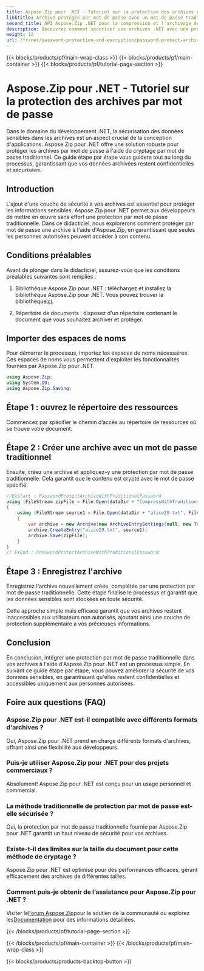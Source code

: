 ```yaml
---
title: Aspose.Zip pour .NET - Tutoriel sur la protection des archives par mot de passe
linktitle: Archive protégée par mot de passe avec un mot de passe traditionnel
second_title: API Aspose.Zip .NET pour la compression et l'archivage de fichiers
description: Découvrez comment sécuriser vos archives .NET avec une protection par mot de passe traditionnelle à l'aide d'Aspose.Zip. Suivez notre guide étape par étape pour améliorer la confidentialité des données.
weight: 12
url: /fr/net/password-protection-and-encryption/password-protect-archive-traditional-password/
---
```


{{< blocks/products/pf/main-wrap-class >}}
{{< blocks/products/pf/main-container >}}
{{< blocks/products/pf/tutorial-page-section >}}

# Aspose.Zip pour .NET - Tutoriel sur la protection des archives par mot de passe


Dans le domaine du développement .NET, la sécurisation des données sensibles dans les archives est un aspect crucial de la conception d'applications. Aspose.Zip pour .NET offre une solution robuste pour protéger les archives par mot de passe à l'aide du cryptage par mot de passe traditionnel. Ce guide étape par étape vous guidera tout au long du processus, garantissant que vos données archivées restent confidentielles et sécurisées.

## Introduction

L'ajout d'une couche de sécurité à vos archives est essentiel pour protéger les informations sensibles. Aspose.Zip pour .NET permet aux développeurs de mettre en œuvre sans effort une protection par mot de passe traditionnelle. Dans ce didacticiel, nous explorerons comment protéger par mot de passe une archive à l'aide d'Aspose.Zip, en garantissant que seules les personnes autorisées peuvent accéder à son contenu.

## Conditions préalables

Avant de plonger dans le didacticiel, assurez-vous que les conditions préalables suivantes sont remplies :

1. Bibliothèque Aspose.Zip pour .NET : téléchargez et installez la bibliothèque Aspose.Zip pour .NET. Vous pouvez trouver la bibliothèque[ici](https://releases.aspose.com/zip/net/).

2. Répertoire de documents : disposez d'un répertoire contenant le document que vous souhaitez archiver et protéger.

## Importer des espaces de noms

Pour démarrer le processus, importez les espaces de noms nécessaires. Ces espaces de noms vous permettent d'exploiter les fonctionnalités fournies par Aspose.Zip pour .NET.

```csharp
using Aspose.Zip;
using System.IO;
using Aspose.Zip.Saving;
```

## Étape 1 : ouvrez le répertoire des ressources

Commencez par spécifier le chemin d’accès au répertoire de ressources où se trouve votre document.

## Étape 2 : Créer une archive avec un mot de passe traditionnel

Ensuite, créez une archive et appliquez-y une protection par mot de passe traditionnelle. Cela garantit que le contenu est crypté avec le mot de passe spécifié.

```csharp
//ExStart : PasswordProtectArchiveWithTraditionalPassword
using (FileStream zipFile = File.Open(dataDir + "CompressWithTraditionalEncryption_out.zip", FileMode.Create))
{
    using (FileStream source1 = File.Open(dataDir + "alice29.txt", FileMode.Open, FileAccess.Read))
    {
        var archive = new Archive(new ArchiveEntrySettings(null, new TraditionalEncryptionSettings("p@s$")));
        archive.CreateEntry("alice29.txt", source1);
        archive.Save(zipFile);
    }
}
// ExEnd : PasswordProtectArchiveWithTraditionalPassword
```

## Étape 3 : Enregistrez l'archive

Enregistrez l'archive nouvellement créée, complétée par une protection par mot de passe traditionnelle. Cette étape finalise le processus et garantit que les données sensibles sont stockées en toute sécurité.

Cette approche simple mais efficace garantit que vos archives restent inaccessibles aux utilisateurs non autorisés, ajoutant ainsi une couche de protection supplémentaire à vos précieuses informations.

## Conclusion

En conclusion, intégrer une protection par mot de passe traditionnelle dans vos archives à l'aide d'Aspose.Zip pour .NET est un processus simple. En suivant ce guide étape par étape, vous pouvez améliorer la sécurité de vos données sensibles, en garantissant qu'elles restent confidentielles et accessibles uniquement aux personnes autorisées.

## Foire aux questions (FAQ)

### Aspose.Zip pour .NET est-il compatible avec différents formats d'archives ?
Oui, Aspose.Zip pour .NET prend en charge différents formats d'archives, offrant ainsi une flexibilité aux développeurs.

### Puis-je utiliser Aspose.Zip pour .NET pour des projets commerciaux ?
Absolument! Aspose.Zip pour .NET est conçu pour un usage personnel et commercial.

### La méthode traditionnelle de protection par mot de passe est-elle sécurisée ?
Oui, la protection par mot de passe traditionnelle fournie par Aspose.Zip pour .NET garantit un haut niveau de sécurité pour vos archives.

### Existe-t-il des limites sur la taille du document pour cette méthode de cryptage ?
Aspose.Zip pour .NET est optimisé pour des performances efficaces, gérant efficacement des archives de différentes tailles.

### Comment puis-je obtenir de l’assistance pour Aspose.Zip pour .NET ?
 Visiter le[Forum Aspose.Zip](https://forum.aspose.com/c/zip/37)pour le soutien de la communauté ou explorez les[Documentation](https://reference.aspose.com/zip/net/) pour des informations détaillées.


{{< /blocks/products/pf/tutorial-page-section >}}

{{< /blocks/products/pf/main-container >}}
{{< /blocks/products/pf/main-wrap-class >}}

{{< blocks/products/products-backtop-button >}}
